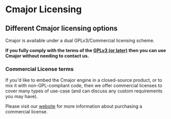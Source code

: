 # Cmajor Licensing

## Different Cmajor licensing options

Cmajor is available under a dual GPLv3/Commercial licensing scheme.

**If you fully comply with the terms of the [GPLv3 (or later)](https://www.gnu.org/licenses/gpl-3.0.en.html) then you can use Cmajor without needing to contact us.**

### Commercial License terms

If you'd like to embed the Cmajor engine in a closed-source product, or to mix it with non-GPL-compliant code, then we offer commercial licenses to cover many types of use-case (and can discuss any custom requirements you may have).

Please visit our [website](https://cmajor.dev/docs/Licence) for more information about purchasing a commercial license.